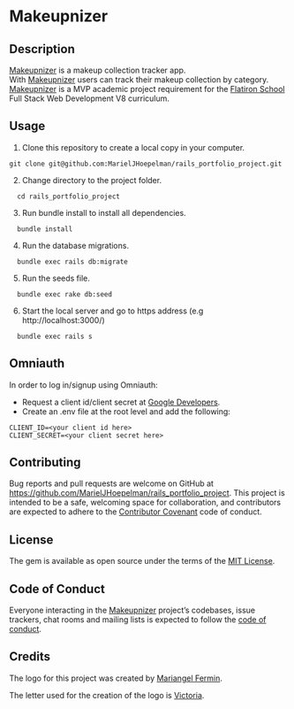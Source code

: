 # Makeupnizer

## Description

[Makeupnizer](https://github.com/MarielJHoepelman/rails_portfolio_project) is a makeup collection tracker app.  
With [Makeupnizer](https://github.com/MarielJHoepelman/rails_portfolio_project) users can track their makeup collection by category.
[Makeupnizer](https://github.com/MarielJHoepelman/rails_portfolio_project) is a MVP academic project requirement for the [Flatiron School](https://flatironschool.com/) Full Stack Web Development V8 curriculum.

## Usage

1. Clone this repository to create a local copy in your computer.

  ```
  git clone git@github.com:MarielJHoepelman/rails_portfolio_project.git
  ```
2.  Change directory to the project folder.

  ```
    cd rails_portfolio_project
  ```
3. Run bundle install to install all dependencies.

  ```
    bundle install
  ```
4. Run the database migrations.

  ```
    bundle exec rails db:migrate
  ```
5. Run the seeds file.
```
  bundle exec rake db:seed
```

6. Start the local server and go to https address (e.g http://localhost:3000/)

  ```
    bundle exec rails s
  ```

## Omniauth

In order to log in/signup using Omniauth:

  * Request a client id/client secret at [Google Developers](https://developers.google.com/identity/one-tap/web/guides/get-google-api-clientid).
  * Create an .env file at the root level and add the following:

 ```
 CLIENT_ID=<your client id here>
 CLIENT_SECRET=<your client secret here>
 ```

## Contributing

Bug reports and pull requests are welcome on GitHub at https://github.com/MarielJHoepelman/rails_portfolio_project. This project is intended to be a safe, welcoming space for collaboration, and contributors are expected to adhere to the  [Contributor Covenant](http://contributor-covenant.org) code of conduct.
## License

The gem is available as open source under the terms of the [MIT License](https://opensource.org/licenses/MIT).

## Code of Conduct

Everyone interacting in the [Makeupnizer](https://github.com/MarielJHoepelman/rails_portfolio_project) project’s codebases, issue trackers, chat rooms and mailing lists is expected to follow the [code of conduct](https://github.com/MarielJHoepelman/rails_portfolio_project/blob/master/CODE_OF_CONDUCT.md).


## Credits

The logo for this project was created by [Mariangel Fermin](https://www.instagram.com/noiir_rrr/).

The letter used for the creation of the logo is [Victoria](https://www.dafont.com/victoria-4.font).
